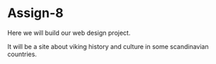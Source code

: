 # Assign-8
Here we will build our web design project.

It will be a site about viking history and culture in some scandinavian countries.
